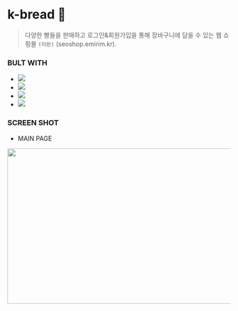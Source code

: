 # k-bread 🍞
>  다양한 빵들을 판매하고 로그인&회원가입을 통해 장바구니에 담을 수 있는 웹 쇼핑몰 `(미완)`
>  (seoshop.emirim.kr).

### BULT WITH
- <img src="https://img.shields.io/badge/HTML-E34F26?style=flat-square&logo=HTML5&logoColor=white"/>
- <img src="https://img.shields.io/badge/CSS-1572B6?style=flat-square&logo=CSS3&logoColor=white"/>
- <img src="https://img.shields.io/badge/JAVASCRIPT-F7DF1E?style=flat-square&logo=JAVASCRIPT&logoColor=white"/>
- <img src="https://img.shields.io/badge/BOOTSTRAP-7952B3?style=flat-square&logo=BOOTSTRAP&logoColor=white"/>

### SCREEN SHOT
- MAIN PAGE
<img src ="https://user-images.githubusercontent.com/79045880/141542479-89e164a2-3f26-4484-b4e7-3351884a9633.png" width="700px" height="350px">
<!-- ### CONTACT
- DEVELOPER
  - MinJeong Seo [s2029@e-mirim.hs.kr], [https://github.com/Smj04] -->
